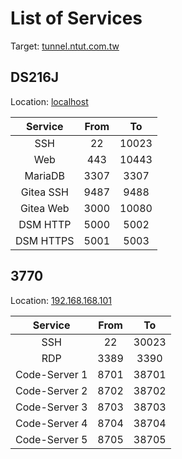 # List of Services

Target: [tunnel.ntut.com.tw](#)

## DS216J

Location: [localhost](#)

|  Service  | From |  To   |
| :-------: | :--: | :---: |
|    SSH    |  22  | 10023 |
|    Web    | 443  | 10443 |
|  MariaDB  | 3307 | 3307  |
| Gitea SSH | 9487 | 9488  |
| Gitea Web | 3000 | 10080 |
| DSM HTTP  | 5000 | 5002  |
| DSM HTTPS | 5001 | 5003  |

## 3770

Location: [192.168.168.101](#)

|    Service    | From |  To   |
| :-----------: | :--: | :---: |
|      SSH      |  22  | 30023 |
|      RDP      | 3389 | 3390  |
| Code-Server 1 | 8701 | 38701 |
| Code-Server 2 | 8702 | 38702 |
| Code-Server 3 | 8703 | 38703 |
| Code-Server 4 | 8704 | 38704 |
| Code-Server 5 | 8705 | 38705 |